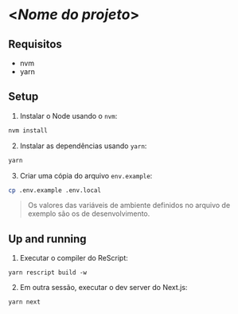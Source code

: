 # <_Nome do projeto_>

## Requisitos
- nvm
- yarn

## Setup
1. Instalar o Node usando o `nvm`:
```sh
nvm install
```
2. Instalar as dependências usando `yarn`:
```sh
yarn
```
3. Criar uma cópia do arquivo `env.example`:
```sh
cp .env.example .env.local
```
> Os valores das variáveis de ambiente definidos no arquivo de exemplo são os de desenvolvimento.

## Up and running
1. Executar o compiler do ReScript:
```
yarn rescript build -w
```
2. Em outra sessão, executar o dev server do Next.js:
```sh
yarn next
```
